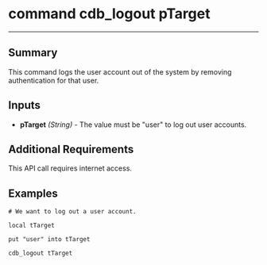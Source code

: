 # command cdb_logout pTarget

---
## Summary
This command logs the user account out of the system by removing authentication for that user.

## Inputs
* **pTarget** *(String)* - The value must be "user" to log out user accounts.


## Additional Requirements
This API call requires internet access.


## Examples
```livecodeserver
# We want to log out a user account.

local tTarget

put "user" into tTarget

cdb_logout tTarget
```